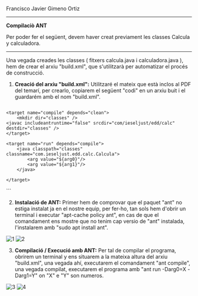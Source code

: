 Francisco Javier Gimeno Ortiz
___
**Compilaciò ANT**

Per poder fer el següent, devem haver creat previament les classes Calcula y calculadora.
___
Una vegada creades les classes ( fitxers calcula.java i calculadora.java ), hem de crear el arxiu "build.xml", que s'utilitzarà per automatizar el procés de construcció.

 1. **Creació del arxiu "build.xml":** 	Utilitzaré el mateix que està inclos al PDF del temarí, per crearlo, copiarem el següent "codi" en un arxiu buit i el guardarém amb el nom "build.xml".
    ```
<project>
    <target name="clean">
        <delete dir="classes" />
    </target>

    <target name="compile" depends="clean">
        <mkdir dir="classes" />
    <javac includeantruntime="false" srcdir="com/ieseljust/edd/calc" destdir="classes" />
    </target>

    <target name="run" depends="compile">
        <java classpath="classes" classname="com.ieseljust.edd.calc.Calcula">
            <arg value="${arg0}"/>
            <arg value="${arg1}"/>
        </java>

    </target>
</project>
	```

 2. **Instalació de ANT:** Primer hem de comprovar que el paquet "ant" no estiga instalat ja en el nostre equip, per fer-ho, tan sols hem d'obrir un terminal i executar "apt-cache policy ant", en cas de que el comandament ens mostre que no tenim cap versio de "ant" instalada, l'instalarem amb "sudo apt install ant".

![1](/img/img1.png)
![2](/img/img2.png)

 3. **Compilació / Execució amb ANT:** Per tal de compilar el programa, obrirem un terminal y ens situarem a la mateixa altura del arxiu "build.xml", una vegada ahí, executarem el comandament "ant compile", una vegada compilat, executarem el programa amb "ant run -Darg0=X -Darg1=Y" on "X" e "Y" son numeros.

![3](/img/img3.png)
![4](/img/img4.png)
